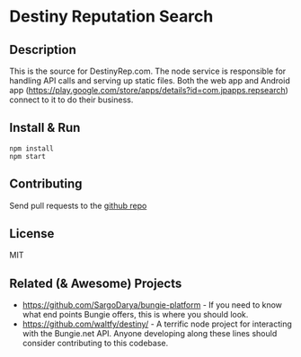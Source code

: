 Destiny Reputation Search
===================

Description
-------------
This is the source for DestinyRep.com.  The node service is responsible for handling API calls and serving up static files. Both the web app and Android app (https://play.google.com/store/apps/details?id=com.jpapps.repsearch) connect to it to do their business.

Install & Run
-------------
```
npm install
npm start
```

Contributing
-------------
Send pull requests to the [github repo](https://github.com/pandapaul/destiny)

License
-------------
MIT

Related (& Awesome) Projects
----------------------------
* https://github.com/SargoDarya/bungie-platform - If you need to know what end points Bungie offers, this is where you should look.
* https://github.com/waltfy/destiny/ - A terrific node project for interacting with the Bungie.net API. Anyone developing along these lines should consider contributing to this codebase.
